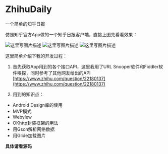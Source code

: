 # ZhihuDaily
一个简单的知乎日报


仿照知乎官方App做的一个知乎日报客户端，直接上图先看看效果：

![这里写图片描述](http://img.blog.csdn.net/20160924184214929)
![这里写图片描述](http://img.blog.csdn.net/20160924184226570)
![这里写图片描述](http://img.blog.csdn.net/20160924184238761)

这里简单介绍下我的开发过程：

1. 首先获取App用到的各个接口API，这里我用了URL Snooper软件和Fiddler软件嗅探，同时参考了其他网友给出的API
[https://www.zhihu.com/question/22180137](https://www.zhihu.com/question/22180137)

2. 用到的知识点：

 - Android Design库的使用
 - MVP模式
 - Webview
 - OKhttp封装框架的用法
 - 用Gson解析网络数据
 - 用Glide加载图片

**具体请看源码**
